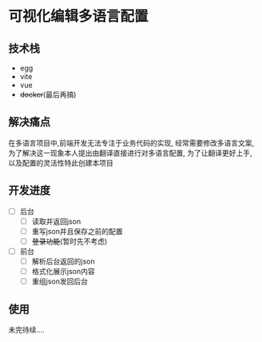 # 可视化编辑多语言配置

## 技术栈

- egg
- vite
- vue
- ~~docker~~(最后再搞)

## 解决痛点

在多语言项目中,前端开发无法专注于业务代码的实现, 经常需要修改多语言文案, 为了解决这一现象本人提出由翻译直接进行对多语言配置, 为了让翻译更好上手, 以及配置的灵活性特此创建本项目

## 开发进度

- [ ] 后台
  - [ ] 读取并返回json
  - [ ] 重写json并且保存之前的配置
  - [ ] ~~登录功能~~(暂时先不考虑)
- [ ] 前台
  - [ ] 解析后台返回的json
  - [ ] 格式化展示json内容
  - [ ] 重组json发回后台

## 使用

未完待续....
